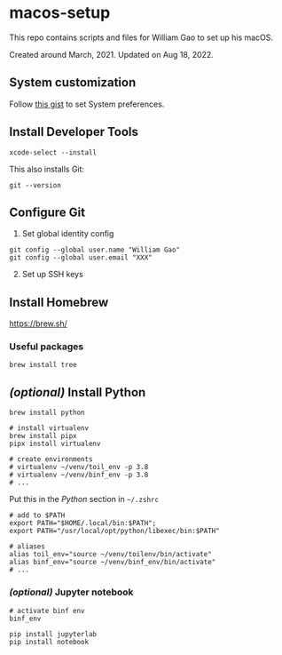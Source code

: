 # macos-setup

This repo contains scripts and files for William Gao to set up his macOS.


Created around March, 2021. Updated on Aug 18, 2022.


## System customization

Follow [this gist](https://gist.github.com/w-gao/ce9b03298e918c6d2e2e3d151aff2e90) to set System preferences.


## Install Developer Tools

```shell
xcode-select --install
```

This also installs Git:

```shell
git --version
```

## Configure Git

1. Set global identity config

```shell
git config --global user.name "William Gao"
git config --global user.email "XXX"
```

2. Set up SSH keys


## Install Homebrew

https://brew.sh/


### Useful packages

```shell
brew install tree

```


## _(optional)_ Install Python

```shell
brew install python

# install virtualenv
brew install pipx
pipx install virtualenv

# create environments
# virtualenv ~/venv/toil_env -p 3.8
# virtualenv ~/venv/binf_env -p 3.8
# ...
```


Put this in the *Python* section in `~/.zshrc`

```shell
# add to $PATH
export PATH="$HOME/.local/bin:$PATH";
export PATH="/usr/local/opt/python/libexec/bin:$PATH"

# aliases
alias toil_env="source ~/venv/toilenv/bin/activate"
alias binf_env="source ~/venv/binf_env/bin/activate"
# ...
```


### _(optional)_ Jupyter notebook

```
# activate binf env
binf_env

pip install jupyterlab
pip install notebook
```


